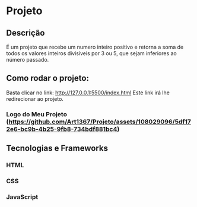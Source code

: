 # Projeto 
## Descrição
É um projeto que recebe um numero inteiro positivo e retorna a soma de todos os valores inteiros divisíveis por 3 ou 5, que sejam inferiores ao número passado.
## Como rodar o projeto:
Basta clicar no link: http://127.0.0.1:5500/index.html
Este link irá lhe redirecionar ao projeto.
### Logo do Meu Projeto (https://github.com/Art1367/Projeto/assets/108029096/5df172e6-bc9b-4b25-9fb8-734bdf881bc4)
## Tecnologias e Frameworks
### HTML
### CSS
### JavaScript


